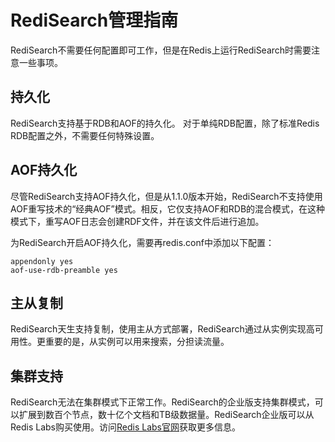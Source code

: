 # RediSearch管理指南

RediSearch不需要任何配置即可工作，但是在Redis上运行RediSearch时需要注意一些事项。 

## 持久化
RediSearch支持基于RDB和AOF的持久化。 对于单纯RDB配置，除了标准Redis RDB配置之外，不需要任何特殊设置。

## AOF持久化
尽管RediSearch支持AOF持久化，但是从1.1.0版本开始，RediSearch不支持使用AOF重写技术的“经典AOF”模式。相反，它仅支持AOF和RDB的混合模式，在这种模式下，重写AOF日志会创建RDF文件，并在该文件后进行追加。

为RediSearch开启AOF持久化，需要再redis.conf中添加以下配置：
```
appendonly yes
aof-use-rdb-preamble yes
```

## 主从复制
RediSearch天生支持复制，使用主从方式部署，RediSearch通过从实例实现高可用性。更重要的是，从实例可以用来搜索，分担读流量。

## 集群支持
RediSearch无法在集群模式下正常工作。RediSearch的企业版支持集群模式，可以扩展到数百个节点，数十亿个文档和TB级数据量。RediSearch企业版可以从Redis Labs购买使用。访问[Redis Labs官网](https://redislabs.com/redis-enterprise-documentation/developing/modules/redisearch/)获取更多信息。
